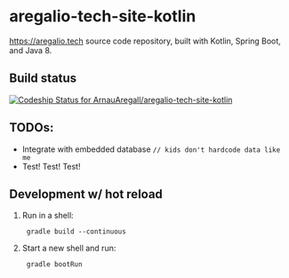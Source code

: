 # aregalio-tech-site-kotlin
https://aregalio.tech source code repository, built with Kotlin, Spring Boot, and Java 8.

## Build status

[ ![Codeship Status for ArnauAregall/aregalio-tech-site-kotlin](https://app.codeship.com/projects/231b7200-5157-0136-89aa-0e2aaf16cd4d/status?branch=master)](https://app.codeship.com/projects/294000)

## TODOs:

- Integrate with embedded database ```// kids don't hardcode data like me```
- Test! Test! Test!

## Development w/ hot reload

1. Run in a shell:

        gradle build --continuous

2. Start a new shell and run: 

        gradle bootRun
